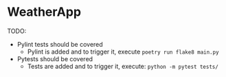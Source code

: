 # WeatherApp

TODO:

- Pylint tests should be covered
    - Pylint is added and to trigger it, execute `poetry run flake8 main.py`
- Pytests should be covered
    - Tests are added and to trigger it, execute: `python -m pytest tests/`


